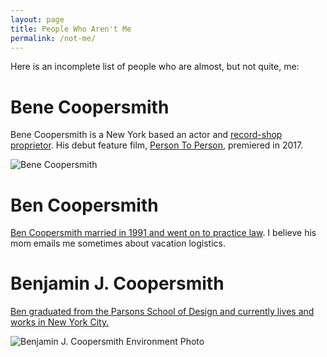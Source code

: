 ```yaml
---
layout: page
title: People Who Aren't Me
permalink: /not-me/
---
```


Here is an incomplete list of people who are almost, but not quite, me:

# Bene Coopersmith

Bene Coopersmith is a New York based an actor and [record-shop proprietor](http://newsdocvoices.com/2015/09/23/vinyl-shop-faces-rocky-future-in-red-hook/). His debut feature film, [Person To Person](http://www.imdb.com/title/tt5247026), premiered in 2017.

![Bene Coopersmith](https://assets3.thrillist.com/v1/image/1890614/size/tl-horizontal_main.jpg)

# Ben Coopersmith

[Ben Coopersmith married in 1991 and went on to practice law](http://www.nytimes.com/1991/09/02/style/benjamin-coopersmith-and-dr-beth-roland-wed.html). I believe his mom emails me sometimes about vacation logistics.

# Benjamin J. Coopersmith

[Ben graduated from the Parsons School of Design and currently lives and works in New York City.](http://bencoopersmith.com/about/blog/)

![Benjamin J. Coopersmith Environment Photo](http://bencoopersmith.com/files/gimgs/3_enviro03.jpg)
